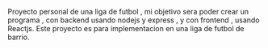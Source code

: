 Proyecto personal de una liga de futbol , mi objetivo sera poder crear un programa , con backend usando nodejs y express , y con frontend , usando Reactjs. Este proyecto es para implementacion en una liga de futbol de barrio.
